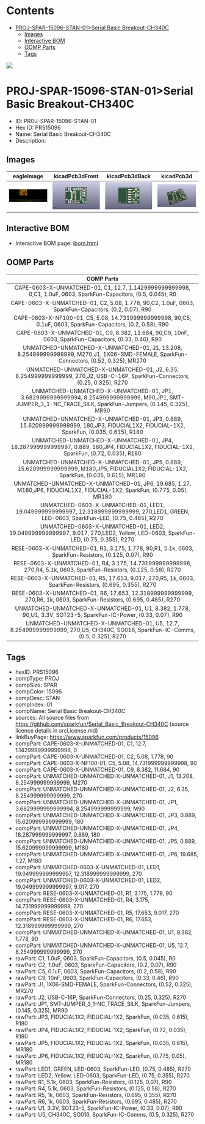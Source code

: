 



Contents
========

* [PROJ-SPAR-15096-STAN-01>Serial Basic Breakout-CH340C](#proj-spar-15096-stan-01serial-basic-breakout-ch340c)
	* [Images](#images)
	* [Interactive BOM](#interactive-bom)
	* [OOMP Parts](#oomp-parts)
	* [Tags](#tags)
  
![][im]
# PROJ-SPAR-15096-STAN-01>Serial Basic Breakout-CH340C

- ID: PROJ-SPAR-15096-STAN-01
- Hex ID: PRS15096
- Name: Serial Basic Breakout-CH340C
- Description: 

## Images
  
  

|eagleImage|kicadPcb3dFront|kicadPcb3dBack|kicadPcb3d|
| :---: | :---: | :---: | :---: |
|[![eagleImage](eagleImage_140.png)](eagleImage_600.png)|[![kicadPcb3dFront](kicadPcb3dFront_140.png)](kicadPcb3dFront_600.png)|[![kicadPcb3dBack](kicadPcb3dBack_140.png)](kicadPcb3dBack_600.png)|[![kicadPcb3d](kicadPcb3d_140.png)](kicadPcb3d_600.png)|

## Interactive BOM

- Interactive BOM page: [ibom.html](kicad/bom/ibom.html)

## OOMP Parts
  

|OOMP Parts|
| :---: |
|CAPE-0603-X-UNMATCHED-01, C1, 12.7, 1.1429999999999998, 0,C1, 1.0uF, 0603, SparkFun-Capacitors, (0.5, 0.045), R0|
|CAPE-0603-X-UNMATCHED-01, C2, 5.08, 1.778, 90,C2, 1.0uF, 0603, SparkFun-Capacitors, (0.2, 0.07), R90|
|CAPE-0603-X-NF100-01, C5, 5.08, 14.731999999999998, 90,C5, 0.1uF, 0603, SparkFun-Capacitors, (0.2, 0.58), R90|
|CAPE-0603-X-UNMATCHED-01, C9, 8.382, 11.684, 90,C9, 10nF, 0603, SparkFun-Capacitors, (0.33, 0.46), R90|
|UNMATCHED-UNMATCHED-X-UNMATCHED-01, J1, 13.208, 8.254999999999999, M270,J1, 1X06-SMD-FEMALE, SparkFun-Connectors, (0.52, 0.325), MR270|
|UNMATCHED-UNMATCHED-X-UNMATCHED-01, J2, 6.35, 8.254999999999999, 270,J2, USB-C-16P, SparkFun-Connectors, (0.25, 0.325), R270|
|UNMATCHED-UNMATCHED-X-UNMATCHED-01, JP1, 3.6829999999999994, 8.254999999999999, M90,JP1, SMT-JUMPER_3_1-NC_TRACE_SILK, SparkFun-Jumpers, (0.145, 0.325), MR90|
|UNMATCHED-UNMATCHED-X-UNMATCHED-01, JP3, 0.889, 15.620999999999999, 180,JP3, FIDUCIAL1X2, FIDUCIAL-1X2, SparkFun, (0.035, 0.615), R180|
|UNMATCHED-UNMATCHED-X-UNMATCHED-01, JP4, 18.287999999999997, 0.889, 180,JP4, FIDUCIAL1X2, FIDUCIAL-1X2, SparkFun, (0.72, 0.035), R180|
|UNMATCHED-UNMATCHED-X-UNMATCHED-01, JP5, 0.889, 15.620999999999999, M180,JP5, FIDUCIAL1X2, FIDUCIAL-1X2, SparkFun, (0.035, 0.615), MR180|
|UNMATCHED-UNMATCHED-X-UNMATCHED-01, JP6, 19.685, 1.27, M180,JP6, FIDUCIAL1X2, FIDUCIAL-1X2, SparkFun, (0.775, 0.05), MR180|
|UNMATCHED-0603-X-UNMATCHED-01, LED1, 19.049999999999997, 12.318999999999999, 270,LED1, GREEN, LED-0603, SparkFun-LED, (0.75, 0.485), R270|
|UNMATCHED-0603-X-UNMATCHED-01, LED2, 19.049999999999997, 9.017, 270,LED2, Yellow, LED-0603, SparkFun-LED, (0.75, 0.355), R270|
|RESE-0603-X-UNMATCHED-01, R1, 3.175, 1.778, 90,R1, 5.1k, 0603, SparkFun-Resistors, (0.125, 0.07), R90|
|RESE-0603-X-UNMATCHED-01, R4, 3.175, 14.731999999999998, 270,R4, 5.1k, 0603, SparkFun-Resistors, (0.125, 0.58), R270|
|RESE-0603-X-UNMATCHED-01, R5, 17.653, 9.017, 270,R5, 1k, 0603, SparkFun-Resistors, (0.695, 0.355), R270|
|RESE-0603-X-UNMATCHED-01, R6, 17.653, 12.318999999999999, 270,R6, 1k, 0603, SparkFun-Resistors, (0.695, 0.485), R270|
|UNMATCHED-UNMATCHED-X-UNMATCHED-01, U1, 8.382, 1.778, 90,U1, 3.3V, SOT23-5, SparkFun-IC-Power, (0.33, 0.07), R90|
|UNMATCHED-UNMATCHED-X-UNMATCHED-01, U5, 12.7, 8.254999999999999, 270,U5, CH340C, SO016, SparkFun-IC-Comms, (0.5, 0.325), R270|

## Tags

- hexID: PRS15096
- oompType: PROJ
- oompSize: SPAR
- oompColor: 15096
- oompDesc: STAN
- oompIndex: 01
- oompName: Serial Basic Breakout-CH340C
- sources: All source files from https://github.com/sparkfun/Serial_Basic_Breakout-CH340C (source licence details in srcLicense.md)
- linkBuyPage: https://www.sparkfun.com/products/15096
- oompPart: CAPE-0603-X-UNMATCHED-01, C1, 12.7, 1.1429999999999998, 0
- oompPart: CAPE-0603-X-UNMATCHED-01, C2, 5.08, 1.778, 90
- oompPart: CAPE-0603-X-NF100-01, C5, 5.08, 14.731999999999998, 90
- oompPart: CAPE-0603-X-UNMATCHED-01, C9, 8.382, 11.684, 90
- oompPart: UNMATCHED-UNMATCHED-X-UNMATCHED-01, J1, 13.208, 8.254999999999999, M270
- oompPart: UNMATCHED-UNMATCHED-X-UNMATCHED-01, J2, 6.35, 8.254999999999999, 270
- oompPart: UNMATCHED-UNMATCHED-X-UNMATCHED-01, JP1, 3.6829999999999994, 8.254999999999999, M90
- oompPart: UNMATCHED-UNMATCHED-X-UNMATCHED-01, JP3, 0.889, 15.620999999999999, 180
- oompPart: UNMATCHED-UNMATCHED-X-UNMATCHED-01, JP4, 18.287999999999997, 0.889, 180
- oompPart: UNMATCHED-UNMATCHED-X-UNMATCHED-01, JP5, 0.889, 15.620999999999999, M180
- oompPart: UNMATCHED-UNMATCHED-X-UNMATCHED-01, JP6, 19.685, 1.27, M180
- oompPart: UNMATCHED-0603-X-UNMATCHED-01, LED1, 19.049999999999997, 12.318999999999999, 270
- oompPart: UNMATCHED-0603-X-UNMATCHED-01, LED2, 19.049999999999997, 9.017, 270
- oompPart: RESE-0603-X-UNMATCHED-01, R1, 3.175, 1.778, 90
- oompPart: RESE-0603-X-UNMATCHED-01, R4, 3.175, 14.731999999999998, 270
- oompPart: RESE-0603-X-UNMATCHED-01, R5, 17.653, 9.017, 270
- oompPart: RESE-0603-X-UNMATCHED-01, R6, 17.653, 12.318999999999999, 270
- oompPart: UNMATCHED-UNMATCHED-X-UNMATCHED-01, U1, 8.382, 1.778, 90
- oompPart: UNMATCHED-UNMATCHED-X-UNMATCHED-01, U5, 12.7, 8.254999999999999, 270
- rawPart: C1, 1.0uF, 0603, SparkFun-Capacitors, (0.5, 0.045), R0
- rawPart: C2, 1.0uF, 0603, SparkFun-Capacitors, (0.2, 0.07), R90
- rawPart: C5, 0.1uF, 0603, SparkFun-Capacitors, (0.2, 0.58), R90
- rawPart: C9, 10nF, 0603, SparkFun-Capacitors, (0.33, 0.46), R90
- rawPart: J1, 1X06-SMD-FEMALE, SparkFun-Connectors, (0.52, 0.325), MR270
- rawPart: J2, USB-C-16P, SparkFun-Connectors, (0.25, 0.325), R270
- rawPart: JP1, SMT-JUMPER_3_1-NC_TRACE_SILK, SparkFun-Jumpers, (0.145, 0.325), MR90
- rawPart: JP3, FIDUCIAL1X2, FIDUCIAL-1X2, SparkFun, (0.035, 0.615), R180
- rawPart: JP4, FIDUCIAL1X2, FIDUCIAL-1X2, SparkFun, (0.72, 0.035), R180
- rawPart: JP5, FIDUCIAL1X2, FIDUCIAL-1X2, SparkFun, (0.035, 0.615), MR180
- rawPart: JP6, FIDUCIAL1X2, FIDUCIAL-1X2, SparkFun, (0.775, 0.05), MR180
- rawPart: LED1, GREEN, LED-0603, SparkFun-LED, (0.75, 0.485), R270
- rawPart: LED2, Yellow, LED-0603, SparkFun-LED, (0.75, 0.355), R270
- rawPart: R1, 5.1k, 0603, SparkFun-Resistors, (0.125, 0.07), R90
- rawPart: R4, 5.1k, 0603, SparkFun-Resistors, (0.125, 0.58), R270
- rawPart: R5, 1k, 0603, SparkFun-Resistors, (0.695, 0.355), R270
- rawPart: R6, 1k, 0603, SparkFun-Resistors, (0.695, 0.485), R270
- rawPart: U1, 3.3V, SOT23-5, SparkFun-IC-Power, (0.33, 0.07), R90
- rawPart: U5, CH340C, SO016, SparkFun-IC-Comms, (0.5, 0.325), R270



[im]: kicadPcb3d_450.png
